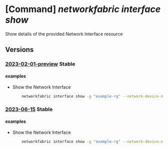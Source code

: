 # [Command] _networkfabric interface show_

Show details of the provided Network Interface resource

## Versions

### [2023-02-01-preview](/Resources/mgmt-plane/L3N1YnNjcmlwdGlvbnMve30vcmVzb3VyY2Vncm91cHMve30vcHJvdmlkZXJzL21pY3Jvc29mdC5tYW5hZ2VkbmV0d29ya2ZhYnJpYy9uZXR3b3JrZGV2aWNlcy97fS9uZXR3b3JraW50ZXJmYWNlcy97fQ==/2023-02-01-preview.xml) **Stable**

<!-- mgmt-plane /subscriptions/{}/resourcegroups/{}/providers/microsoft.managednetworkfabric/networkdevices/{}/networkinterfaces/{} 2023-02-01-preview -->

#### examples

- Show the Network Interface
    ```bash
        networkfabric interface show -g "example-rg" --network-device-name "example-device" --resource-name "example-interface"
    ```

### [2023-06-15](/Resources/mgmt-plane/L3N1YnNjcmlwdGlvbnMve30vcmVzb3VyY2Vncm91cHMve30vcHJvdmlkZXJzL21pY3Jvc29mdC5tYW5hZ2VkbmV0d29ya2ZhYnJpYy9uZXR3b3JrZGV2aWNlcy97fS9uZXR3b3JraW50ZXJmYWNlcy97fQ==/2023-06-15.xml) **Stable**

<!-- mgmt-plane /subscriptions/{}/resourcegroups/{}/providers/microsoft.managednetworkfabric/networkdevices/{}/networkinterfaces/{} 2023-06-15 -->

#### examples

- Show the Network Interface
    ```bash
        networkfabric interface show -g "example-rg" --network-device-name "example-device" --resource-name "example-interface"
    ```
